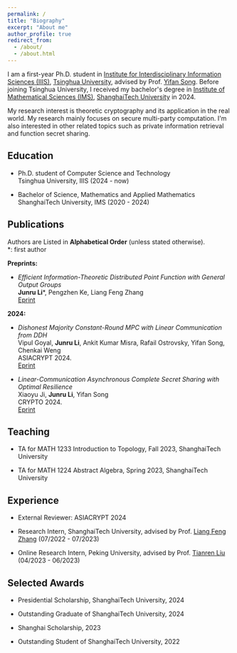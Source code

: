 ```yaml
---
permalink: /
title: "Biography"
excerpt: "About me"
author_profile: true
redirect_from: 
  - /about/
  - /about.html
---
```


I am a first-year Ph.D. student in [Institute for Interdisciplinary Information Sciences (IIIS)](https://iiis.tsinghua.edu.cn/), [Tsinghua University](https://www.tsinghua.edu.cn/), advised by Prof. [Yifan Song](https://crypto-song.github.io/). Before joining Tsinghua University, I received my bachelor's degree in [Institute of Mathematical Sciences (IMS)](https://ims.shanghaitech.edu.cn/), [ShanghaiTech University](https://www.shanghaitech.edu.cn/) in 2024.

My research interest is theoretic cryptography and its application in the real world. My research mainly focuses on secure multi-party computation. I'm also interested in other related topics such as private information retrieval and function secret sharing.

<h2 id="education"> Education</h2>

- Ph.D. student of Computer Science and Technology   
  Tsinghua University, IIIS (2024 - now)
  
- Bachelor of Science, Mathematics and Applied Mathematics   
  ShanghaiTech University, IMS (2020 - 2024)

<h2 id="publications"> Publications</h2>   

Authors are Listed in **Alphabetical Order** (unless stated otherwise).  
*: first author


**Preprints:**

- *Efficient Information-Theoretic Distributed Point Function with General Output Groups*   
  **Junru Li***, Pengzhen Ke, Liang Feng Zhang     
  [Eprint](https://eprint.iacr.org/2023/625)


**2024:**

- *Dishonest Majority Constant-Round MPC with Linear Communication from DDH*   
  Vipul Goyal, **Junru Li**,  Ankit Kumar Misra, Rafail Ostrovsky, Yifan Song, Chenkai Weng   
  ASIACRYPT 2024.   
  [Eprint](https://eprint.iacr.org/2024/1466)

- *Linear-Communication Asynchronous Complete Secret Sharing with Optimal Resilience*   
  Xiaoyu Ji, **Junru Li**, Yifan Song   
  CRYPTO 2024.   
  [Eprint](https://eprint.iacr.org/2024/245)

<h2 id="teaching"> Teaching</h2>

- TA for MATH 1233 Introduction to Topology, Fall 2023, ShanghaiTech University

- TA for MATH 1224 Abstract Algebra, Spring 2023, ShanghaiTech University

<h2 id="experience"> Experience</h2>

- External Reviewer: ASIACRYPT 2024

- Research Intern, ShanghaiTech University, advised by Prof. [Liang Feng Zhang](https://sist.shanghaitech.edu.cn/zhanglf/main.htm) (07/2022 - 07/2023)

- Online Research Intern, Peking University, advised by Prof. [Tianren Liu](https://liutianren.com) (04/2023 - 06/2023)

<h2 id="awards"> Selected Awards</h2>

- Presidential Scholarship, ShanghaiTech University, 2024

- Outstanding Graduate of ShanghaiTech University, 2024

- Shanghai Scholarship, 2023

- Outstanding Student of ShanghaiTech University, 2022

